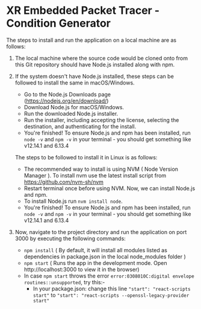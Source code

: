
# XR Embedded Packet Tracer - Condition Generator

The steps to install and run the application on a local machine are as follows:

1. The local machine where the source code would be cloned onto from this Git repository should have Node.js installed along with npm.
2. If the system doesn't have Node.js installed, these steps can be followed to install the same in macOS/Windows.
   -  Go to the Node.js Downloads page (https://nodejs.org/en/download/)
   -  Download Node.js for macOS/Windows.
   -  Run the downloaded Node.js installer.
   -  Run the installer, including accepting the license, selecting the destination, and authenticating for the install.
   -  You're finished! To ensure Node.js and npm has been installed, run `node -v` and `npm -v` in your terminal - you should get something like v12.14.1 and 6.13.4

   The steps to be followed to install it in Linux is as follows:
   -  The recommended way to install is using NVM ( Node Version Manager ). To install nvm use the latest install script from https://github.com/nvm-sh/nvm  
   -  Restart terminal once before using NVM. Now, we can install Node.js and npm.
   -  To install Node.js run `nvm install node`.
   -  You're finished! To ensure Node.js and npm has been installed, run `node -v` and `npm -v` in your terminal - you should get something like v12.14.1 and 6.13.4

3. Now, navigate to the project directory and run the application on port 3000 by executing the following commands:
   -  `npm install` ( By default, it will install all modules listed as dependencies in package.json in the local node_modules folder )
   -  `npm start` ( Runs the app in the development mode. Open http://localhost:3000 to view it in the browser)
   -  In case `npm start` throws the error `error:0308010C:digital envelope routines::unsupported`, try this:-
      - In your package.json: change this line `"start": "react-scripts start"` to `"start": "react-scripts --openssl-legacy-provider start"`     


